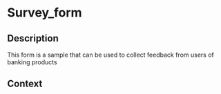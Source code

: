 # Survey_form


## Description

This form is a sample that can be used to collect feedback from users of banking products

## Context

